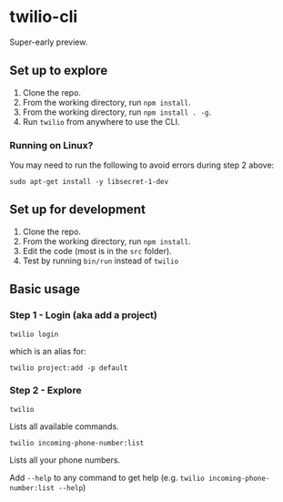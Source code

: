 # twilio-cli

Super-early preview.

## Set up to explore

1. Clone the repo.
2. From the working directory, run `npm install`.
3. From the working directory, run `npm install . -g`.
4. Run `twilio` from anywhere to use the CLI.

### Running on Linux?

You may need to run the following to avoid errors during step 2 above:

```
sudo apt-get install -y libsecret-1-dev
```

## Set up for development

1. Clone the repo.
2. From the working directory, run `npm install`.
3. Edit the code (most is in the `src` folder).
4. Test by running `bin/run` instead of `twilio`

## Basic usage

### Step 1 - Login (aka add a project)

```
twilio login
```

which is an alias for:

```
twilio project:add -p default
```

### Step 2 - Explore

```
twilio
```

Lists all available commands.

```
twilio incoming-phone-number:list
```

Lists all your phone numbers.

Add `--help` to any command to get help (e.g. `twilio incoming-phone-number:list --help`)

```

```
